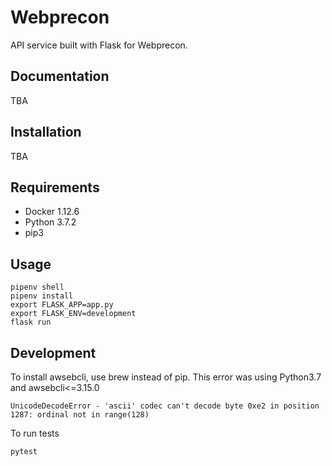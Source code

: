 # Webprecon

API service built with Flask for Webprecon.

## Documentation
TBA

## Installation
TBA

## Requirements
- Docker 1.12.6
- Python 3.7.2
- pip3

## Usage

```
pipenv shell
pipenv install
export FLASK_APP=app.py
export FLASK_ENV=development
flask run
```

## Development

To install awsebcli, use brew instead of pip. This error was using Python3.7 and awsebcli<=3.15.0
```
UnicodeDecodeError - 'ascii' codec can't decode byte 0xe2 in position 1287: ordinal not in range(128)
```

To run tests
```
pytest
```